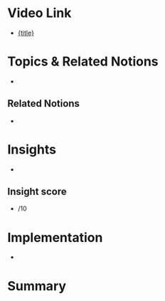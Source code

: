 # Video Link
- [{title}]({video_url})
# Topics & Related Notions
- 
## Related Notions
- 
# Insights
-  
## Insight score
- /10
# Implementation
- 
# Summary